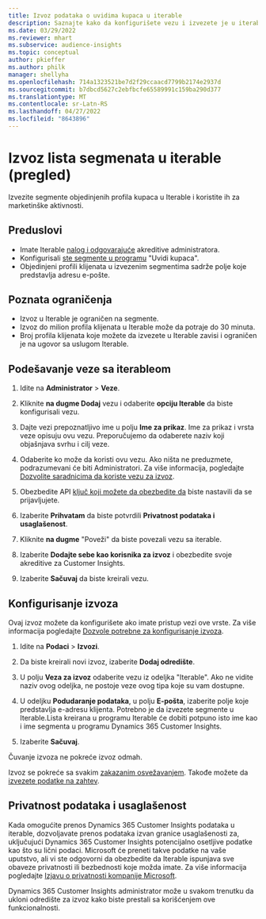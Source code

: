 ```yaml
---
title: Izvoz podataka o uvidima kupaca u iterable
description: Saznajte kako da konfigurišete vezu i izvezete je u iterable.
ms.date: 03/29/2022
ms.reviewer: mhart
ms.subservice: audience-insights
ms.topic: conceptual
author: pkieffer
ms.author: philk
manager: shellyha
ms.openlocfilehash: 714a1323521be7d2f29ccaacd7799b2174e2937d
ms.sourcegitcommit: b7dbcd5627c2ebfbcfe65589991c159ba290d377
ms.translationtype: MT
ms.contentlocale: sr-Latn-RS
ms.lasthandoff: 04/27/2022
ms.locfileid: "8643896"
---
```

# <a name="export-segment-lists-to-iterable-preview"></a>Izvoz lista segmenata u iterable (pregled)

Izvezite segmente objedinjenih profila kupaca u Iterable i koristite ih za marketinške aktivnosti.

## <a name="prerequisites"></a>Preduslovi

-   Imate Iterable [nalog i odgovarajuće](https://iterable.com/) akreditive administratora.
-   Konfigurisali [ste segmente u programu](segments.md) "Uvidi kupaca".
-   Objedinjeni profili klijenata u izvezenim segmentima sadrže polje koje predstavlja adresu e-pošte.

## <a name="known-limitations"></a>Poznata ograničenja

- Izvoz u Iterable je ograničen na segmente.
- Izvoz do milion profila klijenata u Iterable može da potraje do 30 minuta. 
- Broj profila klijenata koje možete da izvezete u Iterable zavisi i ograničen je na ugovor sa uslugom Iterable.

## <a name="set-up-connection-to-iterable"></a>Podešavanje veze sa iterableom

1. Idite na **Administrator** > **Veze**.

1. Kliknite **na dugme Dodaj** vezu i odaberite **opciju Iterable** da biste konfigurisali vezu.

1. Dajte vezi prepoznatljivo ime u polju **Ime za prikaz**. Ime za prikaz i vrsta veze opisuju ovu vezu. Preporučujemo da odaberete naziv koji objašnjava svrhu i cilj veze.

1. Odaberite ko može da koristi ovu vezu. Ako ništa ne preduzmete, podrazumevani će biti Administratori. Za više informacija, pogledajte [Dozvolite saradnicima da koriste vezu za izvoz](connections.md#allow-contributors-to-use-a-connection-for-exports).

1. Obezbedite API [ključ koji možete da obezbedite da](https://support.iterable.com/hc/en-us/articles/360043464871) biste nastavili da se prijavljujete. 

1. Izaberite **Prihvatam** da biste potvrdili **Privatnost podataka i usaglašenost**.

1. Kliknite **na dugme** "Poveži" da biste povezali vezu sa iterable.

1. Izaberite **Dodajte sebe kao korisnika za izvoz** i obezbedite svoje akreditive za Customer Insights.

1. Izaberite **Sačuvaj** da biste kreirali vezu.

## <a name="configure-an-export"></a>Konfigurisanje izvoza

Ovaj izvoz možete da konfigurišete ako imate pristup vezi ove vrste. Za više informacija pogledajte [Dozvole potrebne za konfigurisanje izvoza](export-destinations.md#set-up-a-new-export).

1. Idite na **Podaci** > **Izvozi**.

1. Da biste kreirali novi izvoz, izaberite **Dodaj odredište**.

1. U polju **Veza za izvoz** odaberite vezu iz odeljka "Iterable". Ako ne vidite naziv ovog odeljka, ne postoje veze ovog tipa koje su vam dostupne.

3. U odeljku **Podudaranje podataka**, u polju **E-pošta**, izaberite polje koje predstavlja e-adresu klijenta. Potrebno je da izvezete segmente u Iterable.Lista kreirana u programu Iterable će dobiti potpuno isto ime kao i ime segmenta u programu Dynamics 365 Customer Insights.

1. Izaberite **Sačuvaj**.

Čuvanje izvoza ne pokreće izvoz odmah.

Izvoz se pokreće sa svakim [zakazanim osvežavanjem](system.md#schedule-tab). Takođe možete da [izvezete podatke na zahtev](export-destinations.md#run-exports-on-demand). 


## <a name="data-privacy-and-compliance"></a>Privatnost podataka i usaglašenost

Kada omogućite prenos Dynamics 365 Customer Insights podataka u iterable, dozvoljavate prenos podataka izvan granice usaglašenosti za, uključujući Dynamics 365 Customer Insights potencijalno osetljive podatke kao što su lični podaci. Microsoft će preneti takve podatke na vaše uputstvo, ali vi ste odgovorni da obezbedite da Iterable ispunjava sve obaveze privatnosti ili bezbednosti koje možda imate. Za više informacija pogledajte [Izjavu o privatnosti kompanije Microsoft](https://go.microsoft.com/fwlink/?linkid=396732).

Dynamics 365 Customer Insights administrator može u svakom trenutku da ukloni odredište za izvoz kako biste prestali sa korišćenjem ove funkcionalnosti.
